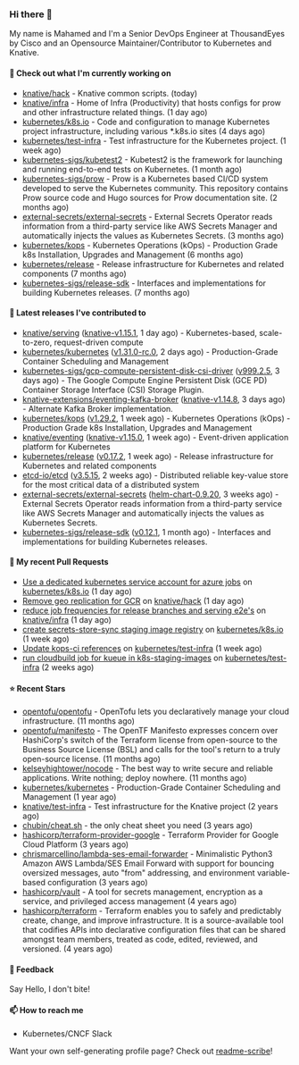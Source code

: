 ### Hi there 👋

My name is Mahamed and I'm a Senior DevOps Engineer at ThousandEyes by Cisco and an Opensource Maintainer/Contributor to Kubernetes and Knative.

#### 👷 Check out what I'm currently working on

- [knative/hack](https://github.com/knative/hack) - Knative common scripts. (today)
- [knative/infra](https://github.com/knative/infra) - Home of Infra (Productivity) that hosts configs for prow and other infrastructure related things. (1 day ago)
- [kubernetes/k8s.io](https://github.com/kubernetes/k8s.io) - Code and configuration to manage Kubernetes project infrastructure, including various *.k8s.io sites (4 days ago)
- [kubernetes/test-infra](https://github.com/kubernetes/test-infra) - Test infrastructure for the Kubernetes project. (1 week ago)
- [kubernetes-sigs/kubetest2](https://github.com/kubernetes-sigs/kubetest2) - Kubetest2 is the framework for launching and running end-to-end tests on Kubernetes. (1 month ago)
- [kubernetes-sigs/prow](https://github.com/kubernetes-sigs/prow) - Prow is a Kubernetes based CI/CD system developed to serve the Kubernetes community. This repository contains Prow source code and Hugo sources for Prow documentation site.  (2 months ago)
- [external-secrets/external-secrets](https://github.com/external-secrets/external-secrets) - External Secrets Operator reads information from a third-party service like AWS Secrets Manager and automatically injects the values as Kubernetes Secrets. (3 months ago)
- [kubernetes/kops](https://github.com/kubernetes/kops) - Kubernetes Operations (kOps) - Production Grade k8s Installation, Upgrades and Management (6 months ago)
- [kubernetes/release](https://github.com/kubernetes/release) - Release infrastructure for Kubernetes and related components (7 months ago)
- [kubernetes-sigs/release-sdk](https://github.com/kubernetes-sigs/release-sdk) - Interfaces and implementations for building Kubernetes releases. (7 months ago)

#### 🔭 Latest releases I've contributed to

- [knative/serving](https://github.com/knative/serving) ([knative-v1.15.1](https://github.com/knative/serving/releases/tag/knative-v1.15.1), 1 day ago) - Kubernetes-based, scale-to-zero, request-driven compute
- [kubernetes/kubernetes](https://github.com/kubernetes/kubernetes) ([v1.31.0-rc.0](https://github.com/kubernetes/kubernetes/releases/tag/v1.31.0-rc.0), 2 days ago) - Production-Grade Container Scheduling and Management
- [kubernetes-sigs/gcp-compute-persistent-disk-csi-driver](https://github.com/kubernetes-sigs/gcp-compute-persistent-disk-csi-driver) ([v999.2.5](https://github.com/kubernetes-sigs/gcp-compute-persistent-disk-csi-driver/releases/tag/v999.2.5), 3 days ago) - The Google Compute Engine Persistent Disk (GCE PD) Container Storage Interface (CSI) Storage Plugin.
- [knative-extensions/eventing-kafka-broker](https://github.com/knative-extensions/eventing-kafka-broker) ([knative-v1.14.8](https://github.com/knative-extensions/eventing-kafka-broker/releases/tag/knative-v1.14.8), 3 days ago) - Alternate Kafka Broker implementation.
- [kubernetes/kops](https://github.com/kubernetes/kops) ([v1.29.2](https://github.com/kubernetes/kops/releases/tag/v1.29.2), 1 week ago) - Kubernetes Operations (kOps) - Production Grade k8s Installation, Upgrades and Management
- [knative/eventing](https://github.com/knative/eventing) ([knative-v1.15.0](https://github.com/knative/eventing/releases/tag/knative-v1.15.0), 1 week ago) - Event-driven application platform for Kubernetes
- [kubernetes/release](https://github.com/kubernetes/release) ([v0.17.2](https://github.com/kubernetes/release/releases/tag/v0.17.2), 1 week ago) - Release infrastructure for Kubernetes and related components
- [etcd-io/etcd](https://github.com/etcd-io/etcd) ([v3.5.15](https://github.com/etcd-io/etcd/releases/tag/v3.5.15), 2 weeks ago) - Distributed reliable key-value store for the most critical data of a distributed system
- [external-secrets/external-secrets](https://github.com/external-secrets/external-secrets) ([helm-chart-0.9.20](https://github.com/external-secrets/external-secrets/releases/tag/helm-chart-0.9.20), 3 weeks ago) - External Secrets Operator reads information from a third-party service like AWS Secrets Manager and automatically injects the values as Kubernetes Secrets.
- [kubernetes-sigs/release-sdk](https://github.com/kubernetes-sigs/release-sdk) ([v0.12.1](https://github.com/kubernetes-sigs/release-sdk/releases/tag/v0.12.1), 1 month ago) - Interfaces and implementations for building Kubernetes releases.

#### 🔨 My recent Pull Requests

- [Use a dedicated kubernetes service account for azure jobs](https://github.com/kubernetes/k8s.io/pull/7117) on [kubernetes/k8s.io](https://github.com/kubernetes/k8s.io) (1 day ago)
- [Remove geo replication for GCR](https://github.com/knative/hack/pull/389) on [knative/hack](https://github.com/knative/hack) (1 day ago)
- [reduce job frequencies for release branches and serving e2e&#39;s](https://github.com/knative/infra/pull/494) on [knative/infra](https://github.com/knative/infra) (1 day ago)
- [create secrets-store-sync staging image registry](https://github.com/kubernetes/k8s.io/pull/7071) on [kubernetes/k8s.io](https://github.com/kubernetes/k8s.io) (1 week ago)
- [Update kops-ci references](https://github.com/kubernetes/test-infra/pull/33077) on [kubernetes/test-infra](https://github.com/kubernetes/test-infra) (1 week ago)
- [run cloudbuild job for kueue in k8s-staging-images](https://github.com/kubernetes/test-infra/pull/33034) on [kubernetes/test-infra](https://github.com/kubernetes/test-infra) (2 weeks ago)

#### ⭐ Recent Stars

- [opentofu/opentofu](https://github.com/opentofu/opentofu) - OpenTofu lets you declaratively manage your cloud infrastructure. (11 months ago)
- [opentofu/manifesto](https://github.com/opentofu/manifesto) - The OpenTF Manifesto expresses concern over HashiCorp&#39;s switch of the Terraform license from open-source to the Business Source License (BSL) and calls for the tool&#39;s return to a truly open-source license. (11 months ago)
- [kelseyhightower/nocode](https://github.com/kelseyhightower/nocode) - The best way to write secure and reliable applications. Write nothing; deploy nowhere. (11 months ago)
- [kubernetes/kubernetes](https://github.com/kubernetes/kubernetes) - Production-Grade Container Scheduling and Management (1 year ago)
- [knative/test-infra](https://github.com/knative/test-infra) - Test infrastructure for the Knative project (2 years ago)
- [chubin/cheat.sh](https://github.com/chubin/cheat.sh) - the only cheat sheet you need (3 years ago)
- [hashicorp/terraform-provider-google](https://github.com/hashicorp/terraform-provider-google) - Terraform Provider for Google Cloud Platform (3 years ago)
- [chrismarcellino/lambda-ses-email-forwarder](https://github.com/chrismarcellino/lambda-ses-email-forwarder) - Minimalistic Python3 Amazon AWS Lambda/SES Email Forward with support for bouncing oversized messages, auto &#34;from&#34; addressing, and environment variable-based configuration (3 years ago)
- [hashicorp/vault](https://github.com/hashicorp/vault) - A tool for secrets management, encryption as a service, and privileged access management (4 years ago)
- [hashicorp/terraform](https://github.com/hashicorp/terraform) - Terraform enables you to safely and predictably create, change, and improve infrastructure. It is a source-available tool that codifies APIs into declarative configuration files that can be shared amongst team members, treated as code, edited, reviewed, and versioned. (4 years ago)

#### 💬 Feedback

Say Hello, I don't bite!

#### 📫 How to reach me

- Kubernetes/CNCF Slack

Want your own self-generating profile page? Check out [readme-scribe](https://github.com/muesli/readme-scribe)!


